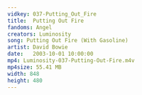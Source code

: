 ```yaml
---
vidkey: 037-Putting_Out_Fire
title:  Putting Out Fire
fandoms: Angel
creators: Luminosity
song: Putting Out Fire (With Gasoline)
artist: David Bowie
date:   2003-10-01 10:00:00
mp4: Luminosity-037-Putting-Out-Fire.m4v
mp4size: 55.41 MB
width: 848
height: 480
---
```



  